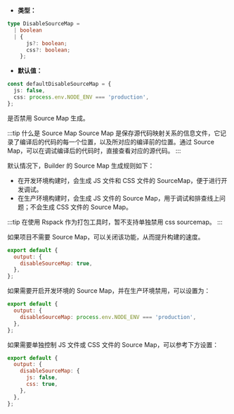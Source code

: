 - **类型：**

```ts
type DisableSourceMap =
  | boolean
  | {
      js?: boolean;
      css?: boolean;
    };
```

- **默认值：**

```ts
const defaultDisableSourceMap = {
  js: false,
  css: process.env.NODE_ENV === 'production',
};
```

是否禁用 Source Map 生成。

:::tip 什么是 Source Map
Source Map 是保存源代码映射关系的信息文件，它记录了编译后的代码的每一个位置，以及所对应的编译前的位置。通过 Source Map，可以在调试编译后的代码时，直接查看对应的源代码。
:::

默认情况下，Builder 的 Source Map 生成规则如下：

- 在开发环境构建时，会生成 JS 文件和 CSS 文件的 SourceMap，便于进行开发调试。
- 在生产环境构建时，会生成 JS 文件的 Source Map，用于调试和排查线上问题；不会生成 CSS 文件的 Source Map。

:::tip
在使用 Rspack 作为打包工具时，暂不支持单独禁用 css sourcemap。
:::

如果项目不需要 Source Map，可以关闭该功能，从而提升构建的速度。

```js
export default {
  output: {
    disableSourceMap: true,
  },
};
```

如果需要开启开发环境的 Source Map，并在生产环境禁用，可以设置为：

```js
export default {
  output: {
    disableSourceMap: process.env.NODE_ENV === 'production',
  },
};
```

如果需要单独控制 JS 文件或 CSS 文件的 Source Map，可以参考下方设置：

```js
export default {
  output: {
    disableSourceMap: {
      js: false,
      css: true,
    },
  },
};
```
